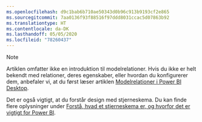 ```yaml
---
ms.openlocfilehash: d9c1bab6b710ae50343d0b96c913b9193cf2e865
ms.sourcegitcommit: 7aa0136f93f88516f97ddd8031ccac5d07863b92
ms.translationtype: HT
ms.contentlocale: da-DK
ms.lasthandoff: 05/05/2020
ms.locfileid: "78260437"
---
```

> [!NOTE]
> Artiklen omfatter ikke en introduktion til modelrelationer. Hvis du ikke er helt bekendt med relationer, deres egenskaber, eller hvordan du konfigurerer dem, anbefaler vi, at du først læser artiklen [Modelrelationer i Power BI Desktop](../../desktop-relationships-understand.md).
>
> Det er også vigtigt, at du forstår design med stjerneskema. Du kan finde flere oplysninger under [Forstå, hvad et stjerneskema er, og hvorfor det er vigtigt for Power BI](../star-schema.md).
